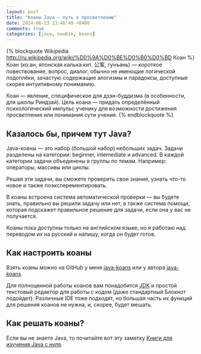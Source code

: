 ```yaml
---
layout: post
title: "Коаны Java — путь к просветлению"
date: 2014-06-23 23:40:49 +0400
comments: true
categories: [java, newbie, koans]
---
```


{% blockquote Wikipedia http://ru.wikipedia.org/wiki/%D0%9A%D0%BE%D0%B0%D0%BD Коан %}
Коан (ко:ан, японская калька кит. 公案, гунъань) — короткое повествование, вопрос, диалог, обычно не имеющие логической подоплёки, зачастую содержащие алогизмы и парадоксы, доступные скорее интуитивному пониманию.

Коан — явление, специфическое для дзэн-буддизма (в особенности, для школы Риндзай). Цель коана — придать определённый психологический импульс ученику для возможности достижения просветления или понимания сути учения.
{% endblockquote %}

## Казалось бы, причем тут Java?

<!-- more -->

Java-коаны — это набор (большой набор) небольших задач. Задачи разделены на категории: beginner, intemediate и advanced. В каждой категории задачи объединены в группы по темам. Например: операторы, массивы или циклы.


Решая эти задачи, вы сможете проверить свои знания, узнать что-то новое и также поэксперементировать.

В коаны встроена система автоматической проверки — вы будете знать, правильно вы решили задачу или нет, а также система помощи, которая подскажет правильное решение для задачи, если она у вас не получается.

Коаны пока доступны только на английском языке, но я работаю над переводом их на русский и напишу, когда он будет готов.

## Как настроить коаны

Взять коаны можно на GitHub у меня [java-koans](https://github.com/Vaysman/java-koans) или у автора [java-koans](https://github.com/matyb/java-koans).

Для полноценной работы коанов вам понадобится [JDK](http://www.oracle.com/technetwork/java/javase/downloads/index.html) и простой текстовый редактор для работы с кодом (даже стандартный Блокнот подойдет). Различные IDE тоже подходят, но большая часть их функций для решения коанов не нужна, и, скорее, будет мешать.

## Как решать коаны?

Если вы не знаете Java, то почитайте вот эту заметку [Книги для изучения Java с нуля](/blog/2014/06/11/knighi-dlia-izuchieniia-java-s-nulia).
